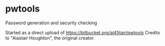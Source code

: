 # pwtools
Password generation and security checking

Started as a direct upload of https://bitbucket.org/al45tair/pwtools
Credits to "Alastair Houghton", the original creator.
